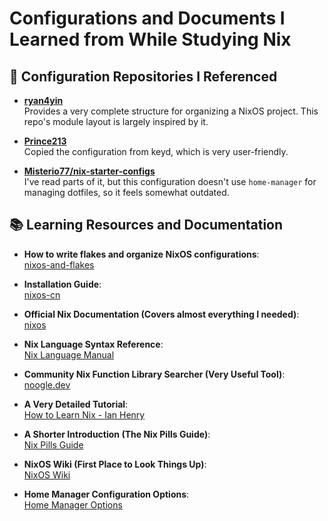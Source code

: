 # Configurations and Documents I Learned from While Studying Nix

## 🔧 Configuration Repositories I Referenced

- **[ryan4yin](https://github.com/ryan4yin/nix-config)**  
  Provides a very complete structure for organizing a NixOS project. This repo's module layout is largely inspired by it.

- **[Prince213](https://github.com/Prince213/nix-config)**  
  Copied the configuration from keyd, which is very user-friendly.

- **[Misterio77/nix-starter-configs](https://github.com/Misterio77/nix-starter-configs)**  
  I've read parts of it, but this configuration doesn't use `home-manager` for managing dotfiles, so it feels somewhat outdated.

## 📚 Learning Resources and Documentation

- **How to write flakes and organize NixOS configurations**:  
  [nixos-and-flakes](https://nixos-and-flakes.thiscute.world)

- **Installation Guide**:  
  [nixos-cn](https://nixos-cn.org/)

- **Official Nix Documentation (Covers almost everything I needed)**:  
  [nixos](https://nixos.org/learn/)

- **Nix Language Syntax Reference**:  
  [Nix Language Manual](https://nixos.org/manual/nix/stable/language/)

- **Community Nix Function Library Searcher (Very Useful Tool)**:  
  [noogle.dev](https://noogle.dev/)

- **A Very Detailed Tutorial**:  
  [How to Learn Nix - Ian Henry](https://ianthehenry.com/posts/how-to-learn-nix/)

- **A Shorter Introduction (The Nix Pills Guide)**:  
  [Nix Pills Guide](https://nixos.org/guides/nix-pills/index.html?ref=leward)

- **NixOS Wiki (First Place to Look Things Up)**:  
  [NixOS Wiki](https://nixos.wiki/wiki/Main_Page)

- **Home Manager Configuration Options**:  
  [Home Manager Options](https://nix-community.github.io/home-manager/options.xhtml)

